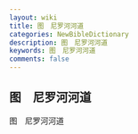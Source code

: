 ```yaml
---
layout: wiki
title: 图　尼罗河河道
categories: NewBibleDictionary
description: 图　尼罗河河道
keywords: 图　尼罗河河道
comments: false
---
```


## 图　尼罗河河道



图　尼罗河河道






